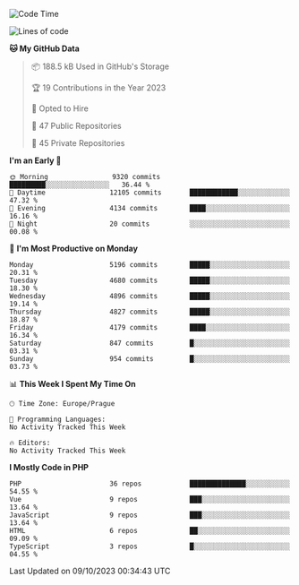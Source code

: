 <!--START_SECTION:waka-->
![Code Time](http://img.shields.io/badge/Code%20Time-1%2C583%20hrs%2058%20mins-blue)

![Lines of code](https://img.shields.io/badge/From%20Hello%20World%20I%27ve%20Written-8.3%20million%20lines%20of%20code-blue)

**🐱 My GitHub Data** 

> 📦 188.5 kB Used in GitHub's Storage 
 > 
> 🏆 19 Contributions in the Year 2023
 > 
> 💼 Opted to Hire
 > 
> 📜 47 Public Repositories 
 > 
> 🔑 45 Private Repositories 
 > 
**I'm an Early 🐤** 

```text
🌞 Morning                9320 commits        █████████░░░░░░░░░░░░░░░░   36.44 % 
🌆 Daytime                12105 commits       ████████████░░░░░░░░░░░░░   47.32 % 
🌃 Evening                4134 commits        ████░░░░░░░░░░░░░░░░░░░░░   16.16 % 
🌙 Night                  20 commits          ░░░░░░░░░░░░░░░░░░░░░░░░░   00.08 % 
```
📅 **I'm Most Productive on Monday** 

```text
Monday                   5196 commits        █████░░░░░░░░░░░░░░░░░░░░   20.31 % 
Tuesday                  4680 commits        █████░░░░░░░░░░░░░░░░░░░░   18.30 % 
Wednesday                4896 commits        █████░░░░░░░░░░░░░░░░░░░░   19.14 % 
Thursday                 4827 commits        █████░░░░░░░░░░░░░░░░░░░░   18.87 % 
Friday                   4179 commits        ████░░░░░░░░░░░░░░░░░░░░░   16.34 % 
Saturday                 847 commits         █░░░░░░░░░░░░░░░░░░░░░░░░   03.31 % 
Sunday                   954 commits         █░░░░░░░░░░░░░░░░░░░░░░░░   03.73 % 
```


📊 **This Week I Spent My Time On** 

```text
🕑︎ Time Zone: Europe/Prague

💬 Programming Languages: 
No Activity Tracked This Week

🔥 Editors: 
No Activity Tracked This Week
```

**I Mostly Code in PHP** 

```text
PHP                      36 repos            ██████████████░░░░░░░░░░░   54.55 % 
Vue                      9 repos             ███░░░░░░░░░░░░░░░░░░░░░░   13.64 % 
JavaScript               9 repos             ███░░░░░░░░░░░░░░░░░░░░░░   13.64 % 
HTML                     6 repos             ██░░░░░░░░░░░░░░░░░░░░░░░   09.09 % 
TypeScript               3 repos             █░░░░░░░░░░░░░░░░░░░░░░░░   04.55 % 
```




 Last Updated on 09/10/2023 00:34:43 UTC
<!--END_SECTION:waka-->
<!--
**AlexKratky/AlexKratky** is a ✨ _special_ ✨ repository because its `README.md` (this file) appears on your GitHub profile.

Here are some ideas to get you started:

- 🔭 I’m currently working on ...
- 🌱 I’m currently learning ...
- 👯 I’m looking to collaborate on ...
- 🤔 I’m looking for help with ...
- 💬 Ask me about ...
- 📫 How to reach me: ...
- 😄 Pronouns: ...
- ⚡ Fun fact: ...
-->
